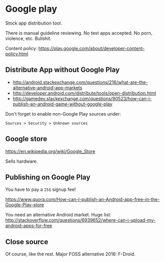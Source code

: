 # Google play

Stock app distribution tool.

There is manual guideline reviewing. No test apps accepted. No porn, violence, etc. Bullshit.

Content policy: <https://play.google.com/about/developer-content-policy.html>

## Distribute App without Google Play

- <http://android.stackexchange.com/questions/216/what-are-the-alternative-android-app-markets>
- <http://developer.android.com/distribute/tools/open-distribution.html>
- <http://gamedev.stackexchange.com/questions/90523/how-can-i-publish-an-android-game-without-google-play>

Don't forget to enable non-Google Play sources under:

    Sources > Security > Unknown sources

## Google store

https://en.wikipedia.org/wiki/Google_Store

Sells hardware.

## Publishing on Google Play

You have to pay a `25$` signup fee!

<https://www.quora.com/How-can-I-publish-an-Android-app-free-in-the-Google-Play-store>

You need an alternative Android market. Huge list: <http://stackoverflow.com/questions/6939652/where-can-i-upload-my-android-apps-for-free>

## Close source

Of course, like the rest. Major FOSS alternative 2016: F-Droid.
